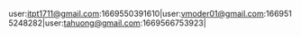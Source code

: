user:itpt1711@gmail.com:1669550391610|user:vmoder01@gmail.com:1669515248282|user:tahuong@gmail.com:1669566753923|